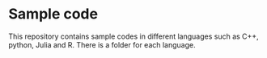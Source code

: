 # Sample code
This repository contains sample codes in different languages such as C++, python, Julia and R. There is a folder for each language.
